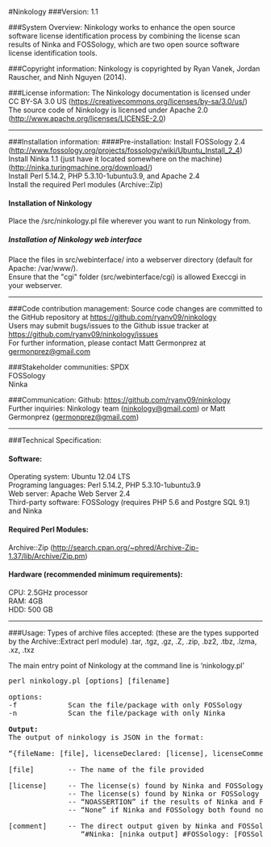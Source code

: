 #Ninkology
###Version:
1.1

###System Overview:
Ninkology works to enhance the open source software license identification process by combining the license scan results of Ninka and FOSSology, which are two open source software license identification tools.<br/>

###Copyright information:
Ninkology is copyrighted by Ryan Vanek, Jordan Rauscher, and Ninh Nguyen (2014).<br/>

###License information:
The Ninkology documentation is licensed under CC BY-SA 3.0 US (https://creativecommons.org/licenses/by-sa/3.0/us/)<br/>
The source code of Ninkology is licensed under Apache 2.0 (http://www.apache.org/licenses/LICENSE-2.0)<br/>

-----------------------------------------------------------------------

###Installation information:
####Pre-installation:
Install FOSSology 2.4 (http://www.fossology.org/projects/fossology/wiki/Ubuntu_Install_2_4)<br/>
Install Ninka 1.1 (just have it located somewhere on the machine) (http://ninka.turingmachine.org/download/)<br/>
Install Perl 5.14.2, PHP 5.3.10-1ubuntu3.9, and Apache 2.4<br/>
Install the required Perl modules (Archive::Zip)<br/>


#### Installation of Ninkology
Place the /src/ninkology.pl file wherever you want to run Ninkology from.<br/>

##### Installation of Ninkology web interface
Place the files in src/webinterface/ into a webserver directory (default for Apache: /var/www/).<br/>
Ensure that the "cgi" folder (src/webinterface/cgi) is allowed Execcgi in your webserver.<br/>

-----------------------------------------------------------------------

###Code contribution management:
Source code changes are committed to the GitHub repository at https://github.com/ryanv09/ninkology <br/>
Users may submit bugs/issues to the Github issue tracker at https://github.com/ryanv09/ninkology/issues<br/>
For further information, please contact Matt Germonprez at germonprez@gmail.com<br/>

###Stakeholder communities:
SPDX<br/>
FOSSology<br/>
Ninka<br/>

###Communication:
Github: https://github.com/ryanv09/ninkology<br/>
Further inquiries: Ninkology team (ninkology@gmail.com) or Matt Germonprez (germonprez@gmail.com)<br/>

-----------------------------------------------------------------------

###Technical Specification:
#### Software:
Operating system: Ubuntu 12.04 LTS<br/>
Programing languages: Perl 5.14.2, PHP 5.3.10-1ubuntu3.9<br/>
Web server: Apache Web Server 2.4<br/>
Third-party software: FOSSology (requires PHP 5.6 and Postgre SQL 9.1) and Ninka<br/>


#### Required Perl Modules:
Archive::Zip (http://search.cpan.org/~phred/Archive-Zip-1.37/lib/Archive/Zip.pm)<br/>


#### Hardware (recommended minimum requirements):
CPU: 2.5GHz processor<br/>
RAM: 4GB<br/>
HDD: 500 GB<br/>

-----------------------------------------------------------------------

###Usage:
Types of archive files accepted:
(these are the types supported by the Archive::Extract perl module)
.tar, .tgz, .gz, .Z, .zip, .bz2, .tbz, .lzma, .xz, .txz


The main entry point of Ninkology at the command line is ‘ninkology.pl’
<pre>
perl ninkology.pl [options] [filename]

options:
-f            Scan the file/package with only FOSSology
-n            Scan the file/package with only Ninka

<b>Output:</b>
The output of ninkology is JSON in the format:

“{fileName: [file], licenseDeclared: [license], licenseComment: [comment]}”

[file]        -- The name of the file provided

[license]     -- The license(s) found by Ninka and FOSSology if the results match.
              -- The license(s) found by Ninka or FOSSology if only one scan is used.
              -- “NOASSERTION” if the results of Ninka and FOSSology did not match.
              -- “None” if Ninka and FOSSology both found no license information in the file.
              
[comment]     -- The direct output given by Ninka and FOSSology in the form:
                 “#Ninka: [ninka_output] #FOSSology: [FOSSology_output]”
</pre>        


